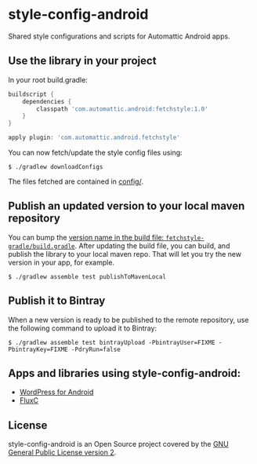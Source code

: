 # style-config-android

Shared style configurations and scripts for Automattic Android apps.

## Use the library in your project

In your root build.gradle:

```groovy
buildscript {
    dependencies {
        classpath 'com.automattic.android:fetchstyle:1.0'
    }
}

apply plugin: 'com.automattic.android.fetchstyle'
```

You can now fetch/update the style config files using:

```shell
$ ./gradlew downloadConfigs
```

The files fetched are contained in [config/](config).

## Publish an updated version to your local maven repository

You can bump the [version name in the build file: `fetchstyle-gradle/build.gradle`][1]. After updating the build file, you can build, and publish the library to your local maven repo. That will let you try the new version in your app, for example.

```shell
$ ./gradlew assemble test publishToMavenLocal
```

## Publish it to Bintray

When a new version is ready to be published to the remote repository, use the following command to upload it to Bintray:

```shell
$ ./gradlew assemble test bintrayUpload -PbintrayUser=FIXME -PbintrayKey=FIXME -PdryRun=false
```

## Apps and libraries using style-config-android:

- [WordPress for Android][2]
- [FluxC][3]

## License

style-config-android is an Open Source project covered by the
[GNU General Public License version 2](LICENSE.md).

[1]: https://github.com/Automattic/style-config-android/blob/344268afbb9c6e1f52cc65d6e8d3e531859f14bd/fetchstyle-gradle/build.gradle#L24
[2]: https://github.com/wordpress-mobile/WordPress-Android
[3]: https://github.com/wordpress-mobile/WordPress-FluxC-Android
